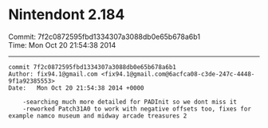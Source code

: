 # Nintendont 2.184
Commit: 7f2c0872595fbd1334307a3088db0e65b678a6b1  
Time: Mon Oct 20 21:54:38 2014   

-----

```
commit 7f2c0872595fbd1334307a3088db0e65b678a6b1
Author: fix94.1@gmail.com <fix94.1@gmail.com@6acfca08-c3de-247c-4448-9f1a92385553>
Date:   Mon Oct 20 21:54:38 2014 +0000

    -searching much more detailed for PADInit so we dont miss it
    -reworked Patch31A0 to work with negative offsets too, fixes for example namco museum and midway arcade treasures 2
```
